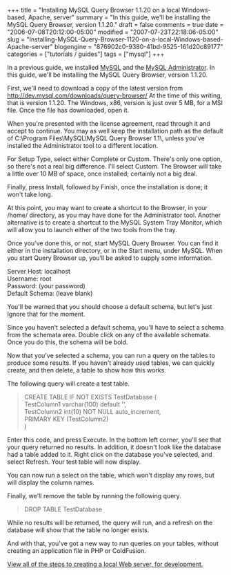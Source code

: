 +++
title = "Installing MySQL Query Browser 1.1.20 on a local Windows-based, Apache, server"
summary = "In this guide, we'll be installing the MySQL Query Browser, version 1.1.20."
draft = false
comments = true
date = "2006-07-08T20:12:00-05:00"
modified = "2007-07-23T22:18:06-05:00"
slug = "Installing-MySQL-Query-Browser-1120-on-a-local-Windows-based-Apache-server"
blogengine = "876902c0-9380-41bd-9525-161d20c89177"
categories = ["tutorials / guides"]
tags = ["mysql"]
+++

<p>
In a previous guide, we installed <a href="http://strivinglife.net/wordpress/?p=53">MySQL</a> and the <a href="http://strivinglife.net/wordpress/?p=55">MySQL Administrator</a>. In this guide, we&#39;ll be installing the MySQL Query Browser, version 1.1.20.
</p>
<!--more-->
<p>
First, we&#39;ll need to download a copy of the latest version from <a href="http://dev.mysql.com/downloads/query-browser/">http://dev.mysql.com/downloads/query-browser/</a> At the time of this writing, that is version 1.1.20. The Windows, x86, version is just over 5 MB, for a MSI file. Once the file has downloaded, open it.<!--adsense-->
</p>
<p>
When you&#39;re presented with the license agreement, read through it and accept to continue. You may as well keep the installation path as the default of C:\Program Files\MySQL\MySQL Query Browser 1.1\, unless you&#39;ve installed the Administrator tool to a different location.
</p>
<p>
For Setup Type, select either Complete or Custom. There&#39;s only one option, so there&#39;s not a real big difference. I&#39;ll select Custom. The Browser will take a little over 10 MB of space, once installed; certainly not a big deal.
</p>
<p>
Finally, press Install, followed by Finish, once the installation is done; it won&#39;t take long.
</p>
<p>
At this point, you may want to create a shortcut to the Browser, in your /home/ directory, as you may have done for the Administrator tool. Another alternative is to create a shortcut to the MySQL System Tray Monitor, which will allow you to launch either of the two tools from the tray.
</p>
<p>
Once you&rsquo;ve done this, or not, start MySQL Query Browser. You can find it either in the installation directory, or in the Start menu, under MySQL. When you start Query Browser up, you&rsquo;ll be asked to supply some information.
</p>
<p>
Server Host: localhost<br />
Username: root<br />
Password: (your password)<br />
Default Schema: (leave blank)
</p>
<p>
You&#39;ll be warned that you should choose a default schema, but let&#39;s just Ignore that for the moment.
</p>
<p>
Since you haven&#39;t selected a default schema, you&#39;ll have to select a schema from the schemata area. Double click on any of the available schemata. Once you do this, the schema will be bold.
</p>
<p>
Now that you&#39;ve selected a schema, you can run a query on the tables to produce some results. If you haven&#39;t already used tables, we can quickly create, and then delete, a table to show how this works.
</p>
<p>
The following query will create a test table.
</p>
<blockquote>
	<p>
	CREATE TABLE IF NOT EXISTS TestDatabase (<br />
	TestColumn1 varchar(100) default &#39;&#39;,<br />
	TestColumn2 int(10) NOT NULL auto_increment,<br />
	PRIMARY KEY (TestColumn2)<br />
	)
	</p>
</blockquote>
<p>
Enter this code, and press Execute. In the bottom left corner, you&#39;ll see that your query returned no results. In addition, it doesn&#39;t look like the database had a table added to it. Right click on the database you&#39;ve selected, and select Refresh. Your test table will now display.
</p>
<p>
You can now run a select on the table, which won&#39;t display any rows, but will display the column names.
</p>
<p>
Finally, we&#39;ll remove the table by running the following query.
</p>
<blockquote>
	<p>
	DROP TABLE TestDatabase
	</p>
</blockquote>
<p>
While no results will be returned, the query will run, and a refresh on the database will show that the table no longer exists.
</p>
<p>
And with that, you&#39;ve got a new way to run queries on your tables, without creating an application file in PHP or ColdFusion.
</p>
<p>
<a href="http://strivinglife.net/wordpress/a-local-apache-web-server-on-a-windows-xp-computer/">View all of the steps to creating a local Web server, for development.</a>
</p>

